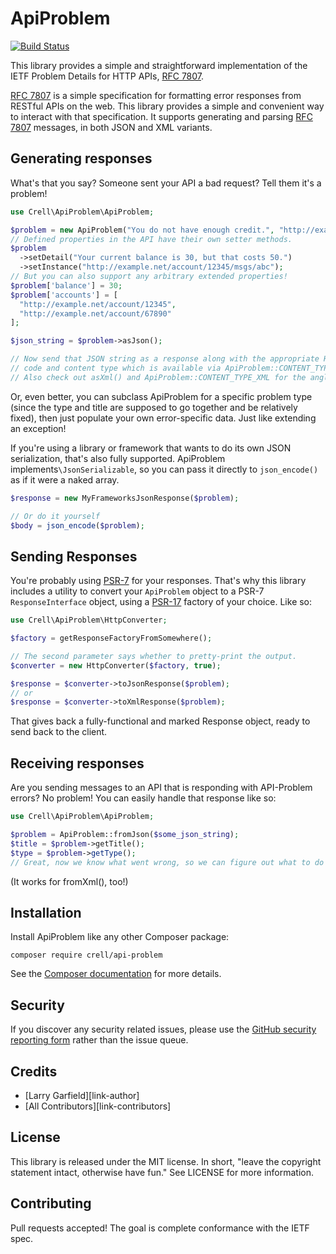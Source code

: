 # ApiProblem

[![Build Status](https://travis-ci.org/Crell/ApiProblem.svg?branch=master)](https://travis-ci.org/Crell/ApiProblem)

This library provides a simple and straightforward implementation of the IETF Problem Details for HTTP APIs, [RFC 7807][1].

[RFC 7807][1] is a simple specification for formatting error responses from RESTful APIs on the web.  This library provides a simple and convenient way to interact with that specification.  It supports generating and parsing [RFC 7807][1] messages, in both JSON and XML variants.

## Generating responses

What's that you say?  Someone sent your API a bad request?  Tell them it's a problem!

```php
use Crell\ApiProblem\ApiProblem;

$problem = new ApiProblem("You do not have enough credit.", "http://example.com/probs/out-of-credit");
// Defined properties in the API have their own setter methods.
$problem
  ->setDetail("Your current balance is 30, but that costs 50.")
  ->setInstance("http://example.net/account/12345/msgs/abc");
// But you can also support any arbitrary extended properties!
$problem['balance'] = 30;
$problem['accounts'] = [
  "http://example.net/account/12345",
  "http://example.net/account/67890"
];

$json_string = $problem->asJson();

// Now send that JSON string as a response along with the appropriate HTTP error
// code and content type which is available via ApiProblem::CONTENT_TYPE_JSON.
// Also check out asXml() and ApiProblem::CONTENT_TYPE_XML for the angle-bracket fans in the room.
```

Or, even better, you can subclass ApiProblem for a specific problem type (since the type and title are supposed to go together and be relatively fixed), then just populate your own error-specific data.  Just like extending an exception!

If you're using a library or framework that wants to do its own JSON serialization, that's also fully supported.  ApiProblem implements`\JsonSerializable`, so you can pass it directly to `json_encode()` as if it were a naked array.

```php
$response = new MyFrameworksJsonResponse($problem);

// Or do it yourself
$body = json_encode($problem);
```

## Sending Responses

You're probably using [PSR-7][3] for your responses. That's why this library includes a utility to convert your `ApiProblem` object to a PSR-7 `ResponseInterface` object, using a [PSR-17][4] factory of your choice.  Like so:

```php
use Crell\ApiProblem\HttpConverter;

$factory = getResponseFactoryFromSomewhere();

// The second parameter says whether to pretty-print the output.
$converter = new HttpConverter($factory, true);

$response = $converter->toJsonResponse($problem);
// or
$response = $converter->toXmlResponse($problem);
```

That gives back a fully-functional and marked Response object, ready to send back to the client.

## Receiving responses

Are you sending messages to an API that is responding with API-Problem errors? No problem!  You can easily handle that response like so:

```php
use Crell\ApiProblem\ApiProblem;

$problem = ApiProblem::fromJson($some_json_string);
$title = $problem->getTitle();
$type = $problem->getType();
// Great, now we know what went wrong, so we can figure out what to do about it.
```

(It works for fromXml(), too!)

## Installation

Install ApiProblem like any other Composer package:

    composer require crell/api-problem

See the [Composer documentation][2] for more details.

## Security

If you discover any security related issues, please use the [GitHub security reporting form](https://github.com/Crell/ApiProblem/security) rather than the issue queue.

## Credits

- [Larry Garfield][link-author]
- [All Contributors][link-contributors]

## License

This library is released under the MIT license.  In short, "leave the copyright statement intact, otherwise have fun."  See LICENSE for more information.

## Contributing

Pull requests accepted!  The goal is complete conformance with the IETF spec.

[1]: https://tools.ietf.org/html/rfc7807
[2]: http://getcomposer.org/
[3]: https://www.php-fig.org/psr/psr-7/
[4]: https://www.php-fig.org/psr/psr-17/
